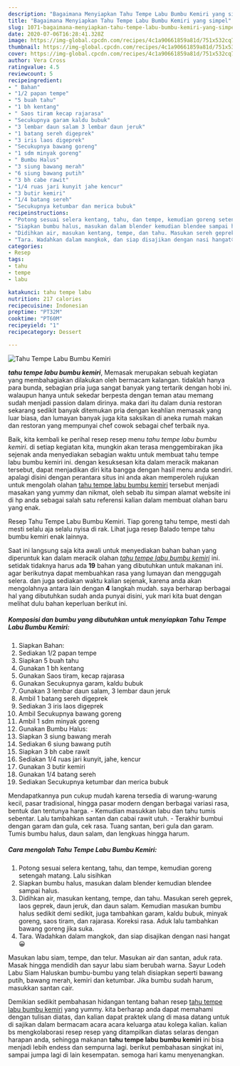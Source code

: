 ```yaml
---
description: "Bagaimana Menyiapkan Tahu Tempe Labu Bumbu Kemiri yang simpel"
title: "Bagaimana Menyiapkan Tahu Tempe Labu Bumbu Kemiri yang simpel"
slug: 1071-bagaimana-menyiapkan-tahu-tempe-labu-bumbu-kemiri-yang-simpel
date: 2020-07-06T16:28:41.328Z
image: https://img-global.cpcdn.com/recipes/4c1a90661859a81d/751x532cq70/tahu-tempe-labu-bumbu-kemiri-foto-resep-utama.jpg
thumbnail: https://img-global.cpcdn.com/recipes/4c1a90661859a81d/751x532cq70/tahu-tempe-labu-bumbu-kemiri-foto-resep-utama.jpg
cover: https://img-global.cpcdn.com/recipes/4c1a90661859a81d/751x532cq70/tahu-tempe-labu-bumbu-kemiri-foto-resep-utama.jpg
author: Vera Cross
ratingvalue: 4.5
reviewcount: 5
recipeingredient:
- " Bahan"
- "1/2 papan tempe"
- "5 buah tahu"
- "1 bh kentang"
- " Saos tiram kecap rajarasa"
- "Secukupnya garam kaldu bubuk"
- "3 lembar daun salam 3 lembar daun jeruk"
- "1 batang sereh digeprek"
- "3 iris laos digeprek"
- "Secukupnya bawang goreng"
- "1 sdm minyak goreng"
- " Bumbu Halus"
- "3 siung bawang merah"
- "6 siung bawang putih"
- "3 bh cabe rawit"
- "1/4 ruas jari kunyit jahe kencur"
- "3 butir kemiri"
- "1/4 batang sereh"
- "Secukupnya ketumbar dan merica bubuk"
recipeinstructions:
- "Potong sesuai selera kentang, tahu, dan tempe, kemudian goreng setengah matang. Lalu sisihkan"
- "Siapkan bumbu halus, masukan dalam blender kemudian blendee sampai halus."
- "Didihkan air, masukan kentang, tempe, dan tahu. Masukan sereh geprek, laos geprek, daun jeruk, dan daun salam. Kemudian masukan bumbu halus sedikit demi sedikit, juga tambahkan garam, kaldu bubuk, minyak goreng, saos tiram, dan rajarasa. Koreksi rasa. Aduk lalu tambahkan bawang goreng jika suka."
- "Tara. Wadahkan dalam mangkok, dan siap disajikan dengan nasi hangat😀"
categories:
- Resep
tags:
- tahu
- tempe
- labu

katakunci: tahu tempe labu 
nutrition: 217 calories
recipecuisine: Indonesian
preptime: "PT32M"
cooktime: "PT60M"
recipeyield: "1"
recipecategory: Dessert

---
```



![Tahu Tempe Labu Bumbu Kemiri](https://img-global.cpcdn.com/recipes/4c1a90661859a81d/751x532cq70/tahu-tempe-labu-bumbu-kemiri-foto-resep-utama.jpg)

<b><i>tahu tempe labu bumbu kemiri</i></b>, Memasak merupakan sebuah kegiatan yang membahagiakan dilakukan oleh bermacam kalangan. tidaklah hanya para bunda, sebagian pria juga sangat banyak yang tertarik dengan hobi ini. walaupun hanya untuk sekedar berpesta dengan teman atau memang sudah menjadi passion dalam dirinya. maka dari itu dalam dunia restoran sekarang sedikit banyak ditemukan pria dengan keahlian memasak yang luar biasa, dan lumayan banyak juga kita saksikan di aneka rumah makan dan restoran yang mempunyai chef cowok sebagai chef terbaik nya.

Baik, kita kembali ke perihal resep resep menu <i>tahu tempe labu bumbu kemiri</i>. di setiap kegiatan kita, mungkin akan terasa menggembirakan jika sejenak anda menyediakan sebagian waktu untuk membuat tahu tempe labu bumbu kemiri ini. dengan kesuksesan kita dalam meracik makanan tersebut, dapat menjadikan diri kita bangga dengan hasil menu anda sendiri. apalagi disini dengan perantara situs ini anda akan memperoleh rujukan untuk mengolah olahan <u>tahu tempe labu bumbu kemiri</u> tersebut menjadi masakan yang yummy dan nikmat, oleh sebab itu simpan alamat website ini di hp anda sebagai salah satu referensi kalian dalam membuat olahan baru yang enak.

Resep Tahu Tempe Labu Bumbu Kemiri. Tiap goreng tahu tempe, mesti dah mesti selalu aja selalu nyisa di rak. Lihat juga resep Balado tempe tahu bumbu kemiri enak lainnya.


Saat ini langsung saja kita awali untuk menyediakan bahan bahan yang diperuntuk kan dalam meracik olahan <u><i>tahu tempe labu bumbu kemiri</i></u> ini. setidak tidaknya harus ada <b>19</b> bahan yang dibutuhkan untuk makanan ini. agar berikutnya dapat membuahkan rasa yang lumayan dan menggugah selera. dan juga sediakan waktu kalian sejenak, karena anda akan mengolahnya antara lain dengan <b>4</b> langkah mudah. saya berharap berbagai hal yang dibutuhkan sudah anda punyai disini, yuk mari kita buat dengan melihat dulu bahan keperluan berikut ini.

<!--inarticleads1-->

##### Komposisi dan bumbu yang dibutuhkan untuk menyiapkan Tahu Tempe Labu Bumbu Kemiri:

1. Siapkan  Bahan:
1. Sediakan 1/2 papan tempe
1. Siapkan 5 buah tahu
1. Gunakan 1 bh kentang
1. Gunakan  Saos tiram, kecap rajarasa
1. Gunakan Secukupnya garam, kaldu bubuk
1. Gunakan 3 lembar daun salam, 3 lembar daun jeruk
1. Ambil 1 batang sereh digeprek
1. Sediakan 3 iris laos digeprek
1. Ambil Secukupnya bawang goreng
1. Ambil 1 sdm minyak goreng
1. Gunakan  Bumbu Halus:
1. Siapkan 3 siung bawang merah
1. Sediakan 6 siung bawang putih
1. Siapkan 3 bh cabe rawit
1. Sediakan 1/4 ruas jari kunyit, jahe, kencur
1. Gunakan 3 butir kemiri
1. Gunakan 1/4 batang sereh
1. Sediakan Secukupnya ketumbar dan merica bubuk


Mendapatkannya pun cukup mudah karena tersedia di warung-warung kecil, pasar tradisional, hingga pasar modern dengan berbagai variasi rasa, bentuk dan tentunya harga. - Kemudian masukkan labu dan tahu tumis sebentar. Lalu tambahkan santan dan cabai rawit utuh. - Terakhir bumbui dengan garam dan gula, cek rasa. Tuang santan, beri gula dan garam. Tumis bumbu halus, daun salam, dan lengkuas hingga harum. 

<!--inarticleads2-->

##### Cara mengolah Tahu Tempe Labu Bumbu Kemiri:

1. Potong sesuai selera kentang, tahu, dan tempe, kemudian goreng setengah matang. Lalu sisihkan
1. Siapkan bumbu halus, masukan dalam blender kemudian blendee sampai halus.
1. Didihkan air, masukan kentang, tempe, dan tahu. Masukan sereh geprek, laos geprek, daun jeruk, dan daun salam. Kemudian masukan bumbu halus sedikit demi sedikit, juga tambahkan garam, kaldu bubuk, minyak goreng, saos tiram, dan rajarasa. Koreksi rasa. Aduk lalu tambahkan bawang goreng jika suka.
1. Tara. Wadahkan dalam mangkok, dan siap disajikan dengan nasi hangat😀


Masukan labu siam, tempe, dan telur. Masukan air dan santan, aduk rata. Masak hingga mendidih dan sayur labu siam berubah warna. Sayur Lodeh Labu Siam Haluskan bumbu-bumbu yang telah disiapkan seperti bawang putih, bawang merah, kemiri dan ketumbar. Jika bumbu sudah harum, masukkan santan cair. 

Demikian sedikit pembahasan hidangan tentang bahan resep <u>tahu tempe labu bumbu kemiri</u> yang yummy. kita berharap anda dapat memahami dengan tulisan diatas, dan kalian dapat praktek ulang di masa datang untuk di sajikan dalam bermacam acara acara keluarga atau kolega kalian. kalian bs mengkolaborasi resep resep yang ditampilkan diatas selaras dengan harapan anda, sehingga makanan <b>tahu tempe labu bumbu kemiri</b> ini bisa menjadi lebih endess dan sempurna lagi. berikut pembahasan singkat ini, sampai jumpa lagi di lain kesempatan. semoga hari kamu menyenangkan.
